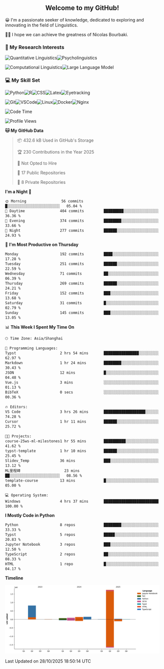 

## <div align="center">Welcome to my GitHub! </div>

😀 I'm a passionate seeker of knowledge, dedicated to exploring and innovating in the field of Linguistics.

🙋‍♂️ I hope we can achieve the greatness of Nicolas Bourbaki.

### 🔬 My Research Interests

![Quantitative Linguistics](https://img.shields.io/badge/Quantitative%20Linguistics-%230072CC.svg?&style=for-the-badge&logo=appveyor&logoColor=white)![Psycholinguistics](https://img.shields.io/badge/Psycholinguistics-%2301a3a1.svg?&style=for-the-badge&logo=AWS%20Amplify&logoColor=white)

![Computational Linguistics](https://img.shields.io/badge/Computational%20Linguistics-%231877F2.svg?&style=for-the-badge&logo=Markdown&logoColor=white)![Large Language Model](https://img.shields.io/badge/Large%20Language%20Model-%23F76300.svg?&style=for-the-badge&logo=Android&logoColor=white)

### 💻 My Skill Set

![Python](https://img.shields.io/badge/Python-%2314354C.svg?style=for-the-badge&logo=python&logoColor=white&color=2AB3E3)![R](https://img.shields.io/badge/-R-276DC3?style=for-the-badge&logo=r&logoColor=white)![CSS](https://img.shields.io/badge/-CSS-1572B6?style=for-the-badge&logo=css3&logoColor=white)![Latex](https://img.shields.io/badge/-Latex-008080?style=for-the-badge&logo=latex&logoColor=white)![Eyetracking](https://img.shields.io/badge/Eyetracking-%230078D6?style=for-the-badge&logo=SearXNG&logoColor=#3050FF)

![Git](https://img.shields.io/badge/-Git-F05032?style=for-the-badge&logo=git&logoColor=white)![VSCode](https://img.shields.io/badge/-VSCode-007ACC?style=for-the-badge&logo=visual-studio-code&logoColor=white)![Linux](https://img.shields.io/badge/-Linux-FCC624?style=for-the-badge&logo=linux&logoColor=black)![Docker](https://img.shields.io/badge/-Docker-2496ED?style=for-the-badge&logo=docker&logoColor=white)![Nginx](https://img.shields.io/badge/-Nginx-009639?style=for-the-badge&logo=nginx&logoColor=white)

<!--START_SECTION:waka-->
![Code Time](http://img.shields.io/badge/Code%20Time-535%20hrs%2027%20mins-blue)

![Profile Views](http://img.shields.io/badge/Profile%20Views-0-blue)

**🐱 My GitHub Data** 

> 📦 432.6 kB Used in GitHub's Storage 
 > 
> 🏆 230 Contributions in the Year 2025
 > 
> 🚫 Not Opted to Hire
 > 
> 📜 17 Public Repositories 
 > 
> 🔑 8 Private Repositories 
 > 
**I'm a Night 🦉** 

```text
🌞 Morning                56 commits          █░░░░░░░░░░░░░░░░░░░░░░░░   05.04 % 
🌆 Daytime                404 commits         █████████░░░░░░░░░░░░░░░░   36.36 % 
🌃 Evening                374 commits         ████████░░░░░░░░░░░░░░░░░   33.66 % 
🌙 Night                  277 commits         ██████░░░░░░░░░░░░░░░░░░░   24.93 % 
```
📅 **I'm Most Productive on Thursday** 

```text
Monday                   192 commits         ████░░░░░░░░░░░░░░░░░░░░░   17.28 % 
Tuesday                  251 commits         ██████░░░░░░░░░░░░░░░░░░░   22.59 % 
Wednesday                71 commits          ██░░░░░░░░░░░░░░░░░░░░░░░   06.39 % 
Thursday                 269 commits         ██████░░░░░░░░░░░░░░░░░░░   24.21 % 
Friday                   152 commits         ███░░░░░░░░░░░░░░░░░░░░░░   13.68 % 
Saturday                 31 commits          █░░░░░░░░░░░░░░░░░░░░░░░░   02.79 % 
Sunday                   145 commits         ███░░░░░░░░░░░░░░░░░░░░░░   13.05 % 
```


📊 **This Week I Spent My Time On** 

```text
🕑︎ Time Zone: Asia/Shanghai

💬 Programming Languages: 
Typst                    2 hrs 54 mins       ████████████████░░░░░░░░░   62.97 % 
Markdown                 1 hr 24 mins        ████████░░░░░░░░░░░░░░░░░   30.43 % 
JSON                     12 mins             █░░░░░░░░░░░░░░░░░░░░░░░░   04.48 % 
Vue.js                   3 mins              ░░░░░░░░░░░░░░░░░░░░░░░░░   01.13 % 
BibTeX                   0 secs              ░░░░░░░░░░░░░░░░░░░░░░░░░   00.36 % 

🔥 Editors: 
VS Code                  3 hrs 26 mins       ███████████████████░░░░░░   74.28 % 
Cursor                   1 hr 11 mins        ██████░░░░░░░░░░░░░░░░░░░   25.72 % 

🐱‍💻 Projects: 
course-25ws-ml-milestones1 hr 55 mins        ██████████░░░░░░░░░░░░░░░   41.62 % 
typst-template           1 hr 10 mins        ██████░░░░░░░░░░░░░░░░░░░   25.45 % 
Slidev_Temp              36 mins             ███░░░░░░░░░░░░░░░░░░░░░░   13.12 % 
ML里程碑                    23 mins             ██░░░░░░░░░░░░░░░░░░░░░░░   08.56 % 
template-course          13 mins             █░░░░░░░░░░░░░░░░░░░░░░░░   05.00 % 

💻 Operating System: 
Windows                  4 hrs 37 mins       █████████████████████████   100.00 % 
```

**I Mostly Code in Python** 

```text
Python                   8 repos             ████████░░░░░░░░░░░░░░░░░   33.33 % 
Typst                    5 repos             █████░░░░░░░░░░░░░░░░░░░░   20.83 % 
Jupyter Notebook         3 repos             ███░░░░░░░░░░░░░░░░░░░░░░   12.50 % 
TypeScript               2 repos             ██░░░░░░░░░░░░░░░░░░░░░░░   08.33 % 
HTML                     1 repo              █░░░░░░░░░░░░░░░░░░░░░░░░   04.17 % 
```



**Timeline**

![Lines of Code chart](https://raw.githubusercontent.com/exusiaiwei/exusiaiwei/main/assets/bar_graph.png)


 Last Updated on 28/10/2025 18:50:14 UTC
<!--END_SECTION:waka-->
